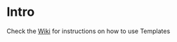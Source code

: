 # Intro

Check the [Wiki](https://github.com/Civitium/CrowdFiber_ui/wiki) for instructions on how to use Templates